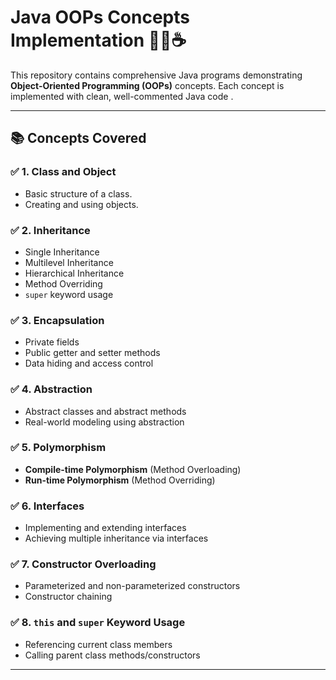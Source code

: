 
# Java OOPs Concepts Implementation 👨‍💻☕

This repository contains comprehensive Java programs demonstrating **Object-Oriented Programming (OOPs)** concepts. Each concept is implemented with clean, well-commented Java code .

---

## 📚 Concepts Covered

### ✅ 1. **Class and Object**
- Basic structure of a class.
- Creating and using objects.

### ✅ 2. **Inheritance**
- Single Inheritance
- Multilevel Inheritance
- Hierarchical Inheritance
- Method Overriding
- `super` keyword usage

### ✅ 3. **Encapsulation**
- Private fields
- Public getter and setter methods
- Data hiding and access control

### ✅ 4. **Abstraction**
- Abstract classes and abstract methods
- Real-world modeling using abstraction

### ✅ 5. **Polymorphism**
- **Compile-time Polymorphism** (Method Overloading)
- **Run-time Polymorphism** (Method Overriding)

### ✅ 6. **Interfaces**
- Implementing and extending interfaces
- Achieving multiple inheritance via interfaces

### ✅ 7. **Constructor Overloading**
- Parameterized and non-parameterized constructors
- Constructor chaining

### ✅ 8. **`this` and `super` Keyword Usage**
- Referencing current class members
- Calling parent class methods/constructors

---



